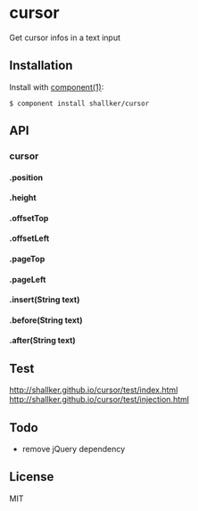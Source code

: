 
# cursor

  Get cursor infos in a text input

## Installation

  Install with [component(1)](http://component.io):

    $ component install shallker/cursor

## API

### cursor
#### .position
#### .height
#### .offsetTop
#### .offsetLeft
#### .pageTop
#### .pageLeft
#### .insert(String text)
#### .before(String text)
#### .after(String text)

## Test
  http://shallker.github.io/cursor/test/index.html   
  http://shallker.github.io/cursor/test/injection.html   


## Todo
- remove jQuery dependency

## License

  MIT
